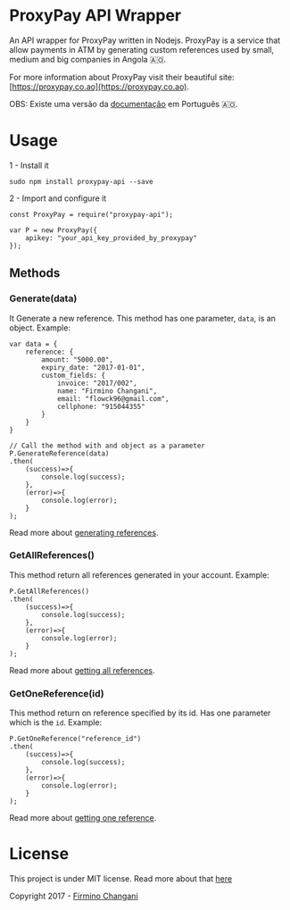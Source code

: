 # ProxyPay API Wrapper

An API wrapper for ProxyPay written in Nodejs. ProxyPay is a service that allow payments in ATM by generating custom references used by small, medium and big companies in Angola 🇦🇴.

For more information about ProxyPay visit their beautiful site: [https://proxypay.co.ao](https://proxypay.co.ao).

OBS: Existe uma versão da [documentação](./README-PT.md) em Português 🇦🇴.

# Usage

1 - Install it

	sudo npm install proxypay-api --save

2 - Import and configure it
	
	const ProxyPay = require("proxypay-api");

	var P = new ProxyPay({
		apikey: "your_api_key_provided_by_proxypay"
	});

## Methods

### Generate(data)

It Generate a new reference. This method has one parameter, `data`, is an object. Example:

	var data = {
		reference: {
			amount: "5000.00",
			expiry_date: "2017-01-01",
			custom_fields: {
				invoice: "2017/002",
				name: "Firmino Changani",
				email: "flowck96@gmail.com",
				cellphone: "915044355"
			}
		}
	}

	// Call the method with and object as a parameter
	P.GenerateReference(data)
	.then(
		(success)=>{
			console.log(success);
		},
		(error)=>{
			console.log(error);
		}
	);

Read more about [generating references](https://developer.proxypay.co.ao/#generate-a-new-reference).

### GetAllReferences()

This method return all references generated in your account. Example:

	P.GetAllReferences()
	.then(
		(success)=>{
			console.log(success);
		},
		(error)=>{
			console.log(error);
		}
	);

Read more about [getting all references](https://developer.proxypay.co.ao/#get-all-references).

### GetOneReference(id)

This method return on reference specified by its id. Has one parameter which is the `id`. Example:

	P.GetOneReference("reference_id")
	.then(
		(success)=>{
			console.log(success);
		},
		(error)=>{
			console.log(error);
		}
	);

Read more about [getting one reference](https://developer.proxypay.co.ao/#get-a-specific-reference).

# License

This project is under MIT license. Read more about that [here](LICENSE.md)

Copyright 2017 - [Firmino Changani](http://github.com/flowck)